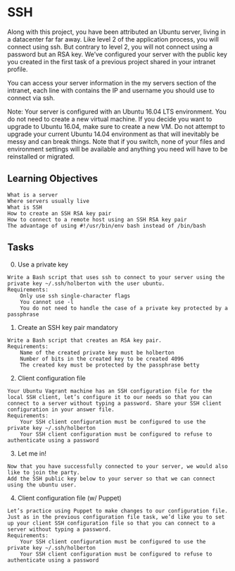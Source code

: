 # SSH
Along with this project, you have been attributed an Ubuntu server, living in a datacenter far far away. Like level 2 of the application process, you will connect using ssh. But contrary to level 2, you will not connect using a password but an RSA key. We’ve configured your server with the public key you created in the first task of a previous project shared in your intranet profile.

You can access your server information in the my servers section of the intranet, each line with contains the IP and username you should use to connect via ssh.

Note: Your server is configured with an Ubuntu 16.04 LTS environment. You do not need to create a new virtual machine. If you decide you want to upgrade to Ubuntu 16.04, make sure to create a new VM. Do not attempt to upgrade your current Ubuntu 14.04 environment as that will inevitably be messy and can break things. Note that if you switch, none of your files and environment settings will be available and anything you need will have to be reinstalled or migrated.
## Learning Objectives

    What is a server
    Where servers usually live
    What is SSH
    How to create an SSH RSA key pair
    How to connect to a remote host using an SSH RSA key pair
    The advantage of using #!/usr/bin/env bash instead of /bin/bash
##  Tasks
0. Use a private key 
```
Write a Bash script that uses ssh to connect to your server using the private key ~/.ssh/holberton with the user ubuntu.
Requirements:
    Only use ssh single-character flags
    You cannot use -l
    You do not need to handle the case of a private key protected by a passphrase
```

1. Create an SSH key pair
mandatory
```
Write a Bash script that creates an RSA key pair.
Requirements:
    Name of the created private key must be holberton
    Number of bits in the created key to be created 4096
    The created key must be protected by the passphrase betty
```
2. Client configuration file
```
Your Ubuntu Vagrant machine has an SSH configuration file for the local SSH client, let’s configure it to our needs so that you can connect to a server without typing a password. Share your SSH client configuration in your answer file.
Requirements:
    Your SSH client configuration must be configured to use the private key ~/.ssh/holberton
    Your SSH client configuration must be configured to refuse to authenticate using a password
```
3. Let me in!
```
Now that you have successfully connected to your server, we would also like to join the party.
Add the SSH public key below to your server so that we can connect using the ubuntu user.
```
4. Client configuration file (w/ Puppet) 
```
Let’s practice using Puppet to make changes to our configuration file. Just as in the previous configuration file task, we’d like you to set up your client SSH configuration file so that you can connect to a server without typing a password.
Requirements:
    Your SSH client configuration must be configured to use the private key ~/.ssh/holberton
    Your SSH client configuration must be configured to refuse to authenticate using a password
```

